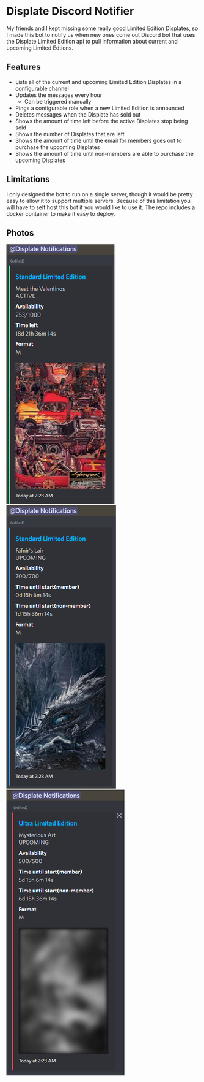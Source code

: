 # Displate Discord Notifier

My friends and I kept missing some really good Limited Edition Displates, so I made this bot to notify us when new ones come out
Discord bot that uses the Displate Limited Edition api to pull information about current and upcoming Limited Edtions.

## Features

- Lists all of the current and upcoming Limited Edition Displates in a configurable channel
- Updates the messages every hour
  - Can be triggered manually
- Pings a configurable role when a new Limited Edition is announced
- Deletes messages when the Displate has sold out
- Shows the amount of time left before the active Displates stop being sold
- Shows the number of Displates that are left
- Shows the amount of time until the email for members goes out to purchase the upcoming Displates
- Shows the amount of time until non-members are able to purchase the upcoming Displates

## Limitations
I only designed the bot to run on a single server, though it would be pretty easy to allow it to support multiple servers. Because of this limitation you will have to self host this bot if you would like to use it. The repo includes a docker container to make it easy to deploy.

## Photos
![Active Limited Edition](/assets/active-limited.png)
![Upcoming Limited Edition](/assets/upcoming-limited.png)
![Unreleased Ultra Limited Edition](/assets/unreleased-ultra-limited.png)

